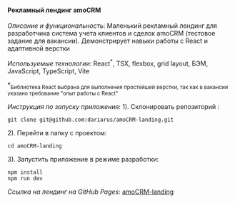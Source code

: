 #### Рекламный лендинг amoCRM

*Описание и функциональность*: Маленький рекламный лендинг для разработчика система учета клиентов и сделок amoCRM (тестовое задание для вакансии). Демонстрирует навыки работы с React и адаптивной верстки

*Используемые технологии*: React<sup>*</sup>, TSX, flexbox, grid layout, БЭМ, JavaScript, TypeScript, Vite

*<sub>Библиотека React выбрана для выполнения простейшей верстки, так как в вакансии указано требование "опыт работы с React"</sub>

*Инструкция по запуску приложения*:
1). Склонировать репозиторий :
```
git clone git@github.com:dariarus/amoCRM-landing.git
```

2). Перейти в папку с проектом:
```shell
cd amoCRM-landing
```

3). Запустить приложение в режиме разработки:
```shell
npm install
npm run dev
```

*Ссылка на лендинг на GitHub Pages*: [amoCRM-landing](https://dariarus.github.io/amoCRM-landing/)
